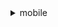 <details>

<summary>
mobile
</summary>

- <details><summary>create-project</summary>

  * --name
  * --contents
  * --snapshot-id
  * --project-region
  * --cli-input-json
  * --cli-input-yaml
  * --generate-cli-skeleton


- <details><summary>delete-project</summary>

  * --project-id
  * --cli-input-json
  * --cli-input-yaml
  * --generate-cli-skeleton


- <details><summary>describe-bundle</summary>

  * --bundle-id
  * --cli-input-json
  * --cli-input-yaml
  * --generate-cli-skeleton


- <details><summary>describe-project</summary>

  * --project-id
  * --sync-from-resources
  * --no-sync-from-resources
  * --cli-input-json
  * --cli-input-yaml
  * --generate-cli-skeleton


- <details><summary>export-bundle</summary>

  * --bundle-id
  * --project-id
  * --platform
  * --cli-input-json
  * --cli-input-yaml
  * --generate-cli-skeleton


- <details><summary>export-project</summary>

  * --project-id
  * --cli-input-json
  * --cli-input-yaml
  * --generate-cli-skeleton


- <details><summary>help</summary>

  * 


- <details><summary>list-bundles</summary>

  * --cli-input-json
  * --cli-input-yaml
  * --starting-token
  * --page-size
  * --max-items
  * --generate-cli-skeleton


- <details><summary>list-projects</summary>

  * --cli-input-json
  * --cli-input-yaml
  * --starting-token
  * --page-size
  * --max-items
  * --generate-cli-skeleton


- <details><summary>update-project</summary>

  * --contents
  * --project-id
  * --cli-input-json
  * --cli-input-yaml
  * --generate-cli-skeleton


</details>

